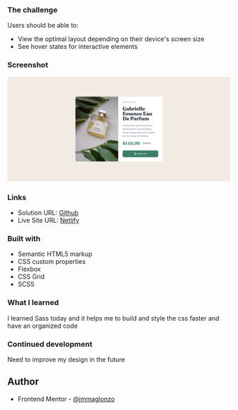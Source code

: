 ### The challenge

Users should be able to:

- View the optimal layout depending on their device's screen size
- See hover states for interactive elements

### Screenshot

![](/images/prdocut.png)

### Links

- Solution URL: [Github](https://github.com/jmmaglonzo/Frontend-Mentor-Product-Preview-Component)
- Live Site URL: [Netlify](https://aquamarine-halva-ca362e.netlify.app/)

### Built with

- Semantic HTML5 markup
- CSS custom properties
- Flexbox
- CSS Grid
- SCSS

### What I learned

I learned Sass today and it helps me to build and style the css faster and have an organized code

### Continued development

Need to improve my design in the future

## Author

- Frontend Mentor - [@jmmaglonzo](https://www.frontendmentor.io/profile/jmmaglonzo)
